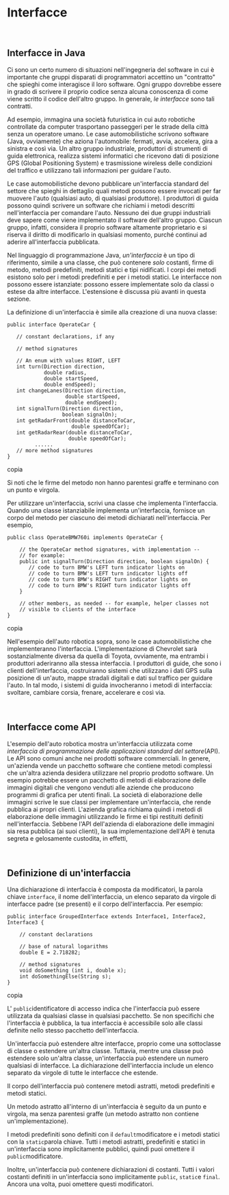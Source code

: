 

Interfacce
==========

 

Interfacce in Java
------------------

Ci sono un certo numero di situazioni nell'ingegneria del software in cui è importante che gruppi disparati di programmatori accettino un "contratto" che spieghi come interagisce il loro software. Ogni gruppo dovrebbe essere in grado di scrivere il proprio codice senza alcuna conoscenza di come viene scritto il codice dell'altro gruppo. In generale, _le interfacce_ sono tali contratti.

Ad esempio, immagina una società futuristica in cui auto robotiche controllate da computer trasportano passeggeri per le strade della città senza un operatore umano. Le case automobilistiche scrivono software (Java, ovviamente) che aziona l'automobile: fermati, avvia, accelera, gira a sinistra e così via. Un altro gruppo industriale, produttori di strumenti di guida elettronica, realizza sistemi informatici che ricevono dati di posizione GPS (Global Positioning System) e trasmissione wireless delle condizioni del traffico e utilizzano tali informazioni per guidare l'auto.

Le case automobilistiche devono pubblicare un'interfaccia standard del settore che spieghi in dettaglio quali metodi possono essere invocati per far muovere l'auto (qualsiasi auto, di qualsiasi produttore). I produttori di guida possono quindi scrivere un software che richiami i metodi descritti nell'interfaccia per comandare l'auto. Nessuno dei due gruppi industriali deve sapere come viene implementato il software dell'altro gruppo. Ciascun gruppo, infatti, considera il proprio software altamente proprietario e si riserva il diritto di modificarlo in qualsiasi momento, purché continui ad aderire all'interfaccia pubblicata.

Nel linguaggio di programmazione Java, _un'interfaccia_ è un tipo di riferimento, simile a una classe, che può contenere _solo_ costanti, firme di metodo, metodi predefiniti, metodi statici e tipi nidificati. I corpi dei metodi esistono solo per i metodi predefiniti e per i metodi statici. Le interfacce non possono essere istanziate: possono essere implementate solo da classi o estese da altre interfacce. L'estensione è discussa più avanti in questa sezione.

La definizione di un'interfaccia è simile alla creazione di una nuova classe:

    public interface OperateCar {
    
       // constant declarations, if any
    
       // method signatures
       
       // An enum with values RIGHT, LEFT
       int turn(Direction direction,
                double radius,
                double startSpeed,
                double endSpeed);
       int changeLanes(Direction direction,
                       double startSpeed,
                       double endSpeed);
       int signalTurn(Direction direction,
                      boolean signalOn);
       int getRadarFront(double distanceToCar,
                         double speedOfCar);
       int getRadarRear(double distanceToCar,
                        double speedOfCar);
             ......
       // more method signatures
    }
    

copia

Si noti che le firme del metodo non hanno parentesi graffe e terminano con un punto e virgola.

Per utilizzare un'interfaccia, scrivi una classe che implementa l'interfaccia. Quando una classe istanziabile implementa un'interfaccia, fornisce un corpo del metodo per ciascuno dei metodi dichiarati nell'interfaccia. Per esempio,

    public class OperateBMW760i implements OperateCar {
    
        // the OperateCar method signatures, with implementation --
        // for example:
        public int signalTurn(Direction direction, boolean signalOn) {
           // code to turn BMW's LEFT turn indicator lights on
           // code to turn BMW's LEFT turn indicator lights off
           // code to turn BMW's RIGHT turn indicator lights on
           // code to turn BMW's RIGHT turn indicator lights off
        }
    
        // other members, as needed -- for example, helper classes not 
        // visible to clients of the interface
    }
    

copia

Nell'esempio dell'auto robotica sopra, sono le case automobilistiche che implementeranno l'interfaccia. L'implementazione di Chevrolet sarà sostanzialmente diversa da quella di Toyota, ovviamente, ma entrambi i produttori aderiranno alla stessa interfaccia. I produttori di guide, che sono i clienti dell'interfaccia, costruiranno sistemi che utilizzano i dati GPS sulla posizione di un'auto, mappe stradali digitali e dati sul traffico per guidare l'auto. In tal modo, i sistemi di guida invocheranno i metodi di interfaccia: svoltare, cambiare corsia, frenare, accelerare e così via.

 

Interfacce come API
-------------------

L'esempio dell'auto robotica mostra un'interfaccia utilizzata come _interfaccia di programmazione delle applicazioni standard del settore_(API). Le API sono comuni anche nei prodotti software commerciali. In genere, un'azienda vende un pacchetto software che contiene metodi complessi che un'altra azienda desidera utilizzare nel proprio prodotto software. Un esempio potrebbe essere un pacchetto di metodi di elaborazione delle immagini digitali che vengono venduti alle aziende che producono programmi di grafica per utenti finali. La società di elaborazione delle immagini scrive le sue classi per implementare un'interfaccia, che rende pubblica ai propri clienti. L'azienda grafica richiama quindi i metodi di elaborazione delle immagini utilizzando le firme ei tipi restituiti definiti nell'interfaccia. Sebbene l'API dell'azienda di elaborazione delle immagini sia resa pubblica (ai suoi clienti), la sua implementazione dell'API è tenuta segreta e gelosamente custodita, in effetti,

 

Definizione di un'interfaccia
-----------------------------

Una dichiarazione di interfaccia è composta da modificatori, la parola chiave `interface`, il nome dell'interfaccia, un elenco separato da virgole di interfacce padre (se presenti) e il corpo dell'interfaccia. Per esempio:

    public interface GroupedInterface extends Interface1, Interface2, Interface3 {
    
        // constant declarations
        
        // base of natural logarithms
        double E = 2.718282;
     
        // method signatures
        void doSomething (int i, double x);
        int doSomethingElse(String s);
    }
    

copia

L' `public`identificatore di accesso indica che l'interfaccia può essere utilizzata da qualsiasi classe in qualsiasi pacchetto. Se non specifichi che l'interfaccia è pubblica, la tua interfaccia è accessibile solo alle classi definite nello stesso pacchetto dell'interfaccia.

Un'interfaccia può estendere altre interfacce, proprio come una sottoclasse di classe o estendere un'altra classe. Tuttavia, mentre una classe può estendere solo un'altra classe, un'interfaccia può estendere un numero qualsiasi di interfacce. La dichiarazione dell'interfaccia include un elenco separato da virgole di tutte le interfacce che estende.

Il corpo dell'interfaccia può contenere metodi astratti, metodi predefiniti e metodi statici.

Un metodo astratto all'interno di un'interfaccia è seguito da un punto e virgola, ma senza parentesi graffe (un metodo astratto non contiene un'implementazione).

I metodi predefiniti sono definiti con il `default`modificatore e i metodi statici con la `static`parola chiave. Tutti i metodi astratti, predefiniti e statici in un'interfaccia sono implicitamente pubblici, quindi puoi omettere il `public`modificatore.

Inoltre, un'interfaccia può contenere dichiarazioni di costanti. Tutti i valori costanti definiti in un'interfaccia sono implicitamente `public`, `static`e `final`. Ancora una volta, puoi omettere questi modificatori.



